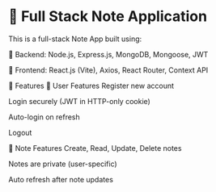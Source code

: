 <h1>📝 Full Stack Note Application</h1>

This is a full-stack Note App built using:

🔧 Backend: Node.js, Express.js, MongoDB, Mongoose, JWT

🎨 Frontend: React.js (Vite), Axios, React Router, Context API

🚀 Features
👤 User Features
Register new account

Login securely (JWT in HTTP-only cookie)

Auto-login on refresh

Logout

📝 Note Features
Create, Read, Update, Delete notes

Notes are private (user-specific)

Auto refresh after note updates
